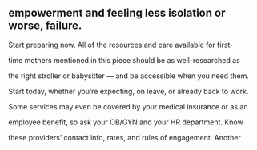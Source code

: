 ## empowerment and feeling less isolation or worse, failure.

Start preparing now. All of the resources and care available for first-

time mothers mentioned in this piece should be as well-researched as

the right stroller or babysitter — and be accessible when you need them.

Start today, whether you’re expecting, on leave, or already back to work.

Some services may even be covered by your medical insurance or as an

employee benefit, so ask your OB/GYN and your HR department. Know

these providers’ contact info, rates, and rules of engagement. Another